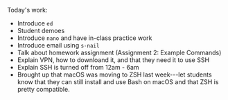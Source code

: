 Today's work:

- Introduce ``ed``
- Student demoes
- Introduce ``nano`` and have in-class practice work
- Introduce email using ``s-nail``
- Talk about homework assignment (Assignment 2: Example Commands)
- Explain VPN, how to downloand it, and that they need it to use SSH
- Explain SSH is turned off from 12am - 6am
- Brought up that macOS was moving to ZSH last week---let students know that they can still install and use Bash on macOS and that ZSH is pretty compatible.
